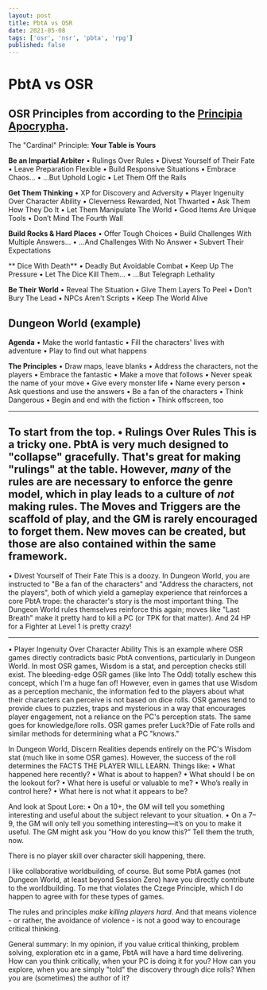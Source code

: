 ```yaml
---
layout: post
title: PbtA vs OSR
date: 2021-05-08
tags: ['osr', 'nsr', 'pbta', 'rpg']
published: false
---
```


# PbtA vs OSR

## OSR Principles from according to the [Principia Apocrypha](https://lithyscaphe.blogspot.com/p/principia-apocrypha.html).

The "Cardinal" Principle: **Your Table is Yours**

**Be an Impartial Arbiter**
• Rulings Over Rules
• Divest Yourself of Their Fate
• Leave Preparation Flexible
• Build Responsive Situations
• Embrace Chaos...
• ...But Uphold Logic
• Let Them Off the Rails

**Get Them Thinking**
• XP for Discovery and Adversity
• Player Ingenuity Over Character Ability
• Cleverness Rewarded, Not Thwarted
• Ask Them How They Do It
• Let Them Manipulate The World
• Good Items Are Unique Tools
• Don’t Mind The Fourth Wall

**Build Rocks & Hard Places**
• Offer Tough Choices
• Build Challenges With Multiple Answers...
• ...And Challenges With No Answer
• Subvert Their Expectations

** Dice With Death**
• Deadly But Avoidable Combat
• Keep Up The Pressure
• Let The Dice Kill Them...
• ...But Telegraph Lethality

**Be Their World**
• Reveal The Situation
• Give Them Layers To Peel
• Don’t Bury The Lead
• NPCs Aren't Scripts
• Keep The World Alive


## Dungeon World (example)

**Agenda**
• Make the world fantastic
• Fill the characters' lives with adventure
• Play to find out what happens

**The Principles**
• Draw maps, leave blanks
• Address the characters, not the players
• Embrace the fantastic
• Make a move that follows
• Never speak the name of your move
• Give every monster life
• Name every person
• Ask questions and use the answers
• Be a fan of the characters
• Think Dangerous
• Begin and end with the fiction
• Think offscreen, too

---

To start from the top.
• Rulings Over Rules
This is a tricky one. PbtA is very much designed to "collapse" gracefully. That's great for making "rulings" at the table. However, _many_ of the rules are are necessary to enforce the genre model, which in play leads to a culture of _not_ making rules. The Moves and Triggers are the scaffold of play, and the GM is rarely encouraged to forget them. New moves can be created, but those are also contained within the same framework.
---

• Divest Yourself of Their Fate
This is a doozy. In Dungeon World, you are instructed to "Be a fan of the characters" and "Address the characters, not the players", both of which yield a gameplay experience that reinforces a core PbtA trope: the character's story is the most important thing. The Dungeon World rules themselves reinforce this again; moves like "Last Breath" make it pretty hard to kill a PC (or TPK for that matter). And 24 HP for a Fighter at Level 1 is pretty crazy!

---
• Player Ingenuity Over Character Ability
This is an example where OSR games directly contradicts basic PbtA conventions, particularly in Dungeon World. In most OSR games, Wisdom is a stat, and perception checks still exist. The bleeding-edge OSR games (like Into The Odd) totally eschew this concept, which I'm a huge fan of! However, even in games that use Wisdom as a perception mechanic, the information fed to the players about what their characters can perceive is not based on dice rolls. OSR games tend to provide clues to puzzles, traps and mysterious in a way that encourages player engagement, not a reliance on the PC's perception stats. The same goes for knowledge/lore rolls. OSR games prefer Luck?Die of Fate rolls and similar methods for determining what a PC "knows."

In Dungeon World, Discern Realities depends entirely on the PC's Wisdom stat (much like in some OSR games). However, the success of the roll determines the FACTS THE PLAYER WILL LEARN.
Things like:
• What happened here recently?
• What is about to happen?
• What should I be on the lookout for?
• What here is useful or valuable to me?
• Who’s really in control here?
• What here is not what it appears to be?

And look at Spout Lore:
• On a 10+, the GM will tell you something interesting and useful about the subject relevant to your situation.
• On a 7–9, the GM will only tell you something interesting—it’s on you to make it useful. The GM might ask you “How do you know this?” Tell them the truth, now.

There is no player skill over character skill happening, there.

I like collaborative worldbuilding, of course. But some PbtA games (not Dungeon World, at least beyond Session Zero) have you directly contribute to the worldbuilding. To me that violates the Czege Principle, which I do happen to agree with for these types of games.

The rules and principles _make killing players hard_.
And that means violence - or rather, the avoidance of violence - is not a good way to encourage critical thinking.

General summary:
In my opinion, if you value critical thinking, problem solving, exploration etc in a game, PbtA will have a hard time delivering.
How can you think critically, when your PC is doing it for you? How can you explore, when you are simply "told" the discovery through dice rolls? When you are (sometimes) the author of it?
